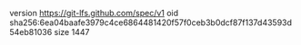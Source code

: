 version https://git-lfs.github.com/spec/v1
oid sha256:6ea04baafe3979c4ce6864481420f57f0ceb3b0dcf87f137d43593d54eb81036
size 1447
